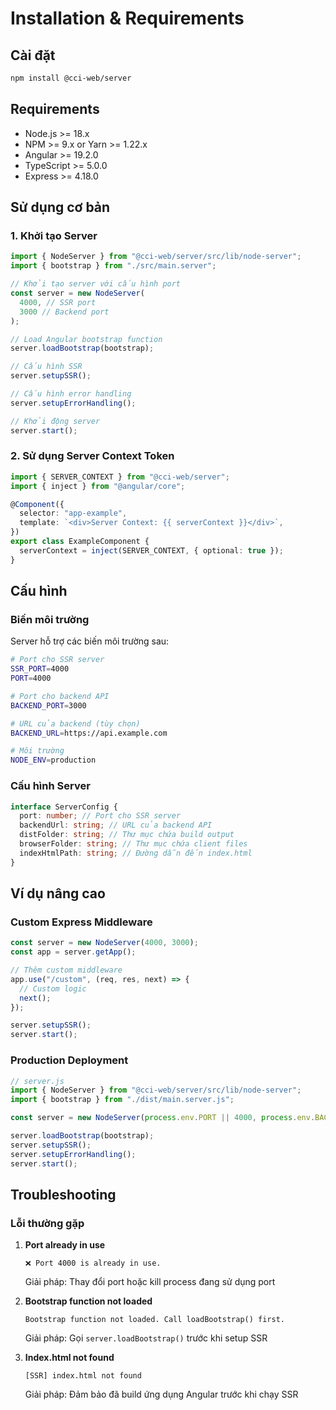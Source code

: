 # Installation & Requirements

## Cài đặt

```bash
npm install @cci-web/server
```

## Requirements

- Node.js >= 18.x
- NPM >= 9.x or Yarn >= 1.22.x
- Angular >= 19.2.0
- TypeScript >= 5.0.0
- Express >= 4.18.0

## Sử dụng cơ bản

### 1. Khởi tạo Server

```typescript
import { NodeServer } from "@cci-web/server/src/lib/node-server";
import { bootstrap } from "./src/main.server";

// Khởi tạo server với cấu hình port
const server = new NodeServer(
  4000, // SSR port
  3000 // Backend port
);

// Load Angular bootstrap function
server.loadBootstrap(bootstrap);

// Cấu hình SSR
server.setupSSR();

// Cấu hình error handling
server.setupErrorHandling();

// Khởi động server
server.start();
```

### 2. Sử dụng Server Context Token

```typescript
import { SERVER_CONTEXT } from "@cci-web/server";
import { inject } from "@angular/core";

@Component({
  selector: "app-example",
  template: `<div>Server Context: {{ serverContext }}</div>`,
})
export class ExampleComponent {
  serverContext = inject(SERVER_CONTEXT, { optional: true });
}
```

## Cấu hình

### Biến môi trường

Server hỗ trợ các biến môi trường sau:

```bash
# Port cho SSR server
SSR_PORT=4000
PORT=4000

# Port cho backend API
BACKEND_PORT=3000

# URL của backend (tùy chọn)
BACKEND_URL=https://api.example.com

# Môi trường
NODE_ENV=production
```

### Cấu hình Server

```typescript
interface ServerConfig {
  port: number; // Port cho SSR server
  backendUrl: string; // URL của backend API
  distFolder: string; // Thư mục chứa build output
  browserFolder: string; // Thư mục chứa client files
  indexHtmlPath: string; // Đường dẫn đến index.html
}
```

## Ví dụ nâng cao

### Custom Express Middleware

```typescript
const server = new NodeServer(4000, 3000);
const app = server.getApp();

// Thêm custom middleware
app.use("/custom", (req, res, next) => {
  // Custom logic
  next();
});

server.setupSSR();
server.start();
```

### Production Deployment

```typescript
// server.js
import { NodeServer } from "@cci-web/server/src/lib/node-server";
import { bootstrap } from "./dist/main.server.js";

const server = new NodeServer(process.env.PORT || 4000, process.env.BACKEND_PORT || 3000);

server.loadBootstrap(bootstrap);
server.setupSSR();
server.setupErrorHandling();
server.start();
```

## Troubleshooting

### Lỗi thường gặp

1. **Port already in use**

   ```
   ❌ Port 4000 is already in use.
   ```

   Giải pháp: Thay đổi port hoặc kill process đang sử dụng port

2. **Bootstrap function not loaded**

   ```
   Bootstrap function not loaded. Call loadBootstrap() first.
   ```

   Giải pháp: Gọi `server.loadBootstrap()` trước khi setup SSR

3. **Index.html not found**
   ```
   [SSR] index.html not found
   ```
   Giải pháp: Đảm bảo đã build ứng dụng Angular trước khi chạy SSR